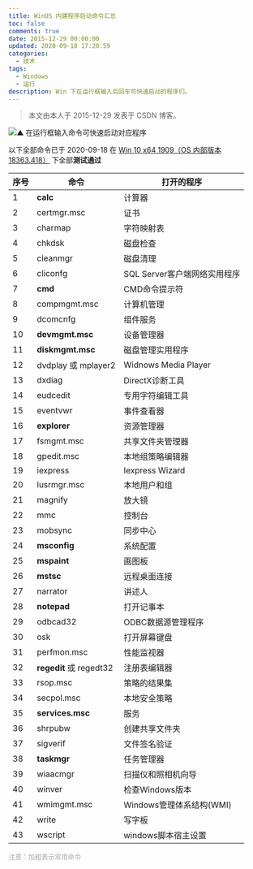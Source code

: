 ```yaml
---
title: WinOS 内建程序启动命令汇总
toc: false
comments: true
date: 2015-12-29 00:00:00
updated: 2020-09-18 17:20:59
categories:
  - 技术
tags:
  - Windows
  - 运行
description: Win 下在运行框输入后回车可快速启动的程序们。
---
```


> 本文由本人于 2015-12-29 发表于 CSDN 博客。

![▲ 在运行框输入命令可快速启动对应程序](001_yunxingkuang_001.png)

以下全部命令已于 2020-09-18 在 <u>Win 10 x64 1909（OS 内部版本 18363.418）</u> 下全部**测试通过**

|序号|命令|打开的程序|
|-|-|-|
|1 |**calc**                |计算器                     |
|2 |certmgr.msc             |证书                       |
|3 |charmap                 |字符映射表                  |
|4 |chkdsk                  |磁盘检查                    |
|5 |cleanmgr                |磁盘清理                    |
|6 |cliconfg                |SQL Server客户端网络实用程序 |
|7 |**cmd**                 |CMD命令提示符               |
|8 |compmgmt.msc            |计算机管理                  |
|9 |dcomcnfg                |组件服务                    |
|10|**devmgmt.msc**         |设备管理器                  |
|11|**diskmgmt.msc**        |磁盘管理实用程序            |
|12|dvdplay 或 mplayer2     |Widnows Media Player       |
|13|dxdiag                  |DirectX诊断工具             |
|14|eudcedit                |专用字符编辑工具            |
|15|eventvwr                |事件查看器                  |
|16|**explorer**            |资源管理器                  |
|17|fsmgmt.msc              |共享文件夹管理器            |
|18|gpedit.msc              |本地组策略编辑器            |
|19|iexpress                |Iexpress Wizard            |
|20|lusrmgr.msc             |本地用户和组                |
|21|magnify                 |放大镜                     |
|22|mmc                     |控制台                     |
|23|mobsync                 |同步中心                    |
|24|**msconfig**            |系统配置                    |
|25|**mspaint**             |画图板                     |
|26|**mstsc**               |远程桌面连接                |
|27|narrator                |讲述人                     |
|28|**notepad**             |打开记事本                  |
|29|odbcad32                |ODBC数据源管理程序          |
|30|osk                     |打开屏幕键盘                |
|31|perfmon.msc             |性能监视器                  |
|32|**regedit** 或 regedt32 |注册表编辑器                |
|33|rsop.msc                |策略的结果集                |
|34|secpol.msc              |本地安全策略                |
|35|**services.msc**        |服务                       |
|36|shrpubw                 |创建共享文件夹              |
|37|sigverif                |文件签名验证                |
|38|**taskmgr**             |任务管理器                  |
|39|wiaacmgr                |扫描仪和照相机向导           |
|40|winver                  |检查Windows版本             |
|41|wmimgmt.msc             |Windows管理体系结构(WMI)    |
|42|write                   |写字板                     |
|43|wscript                 |windows脚本宿主设置         |

<font color=#aaaaaa size=2>注意：加粗表示常用命令</font>
